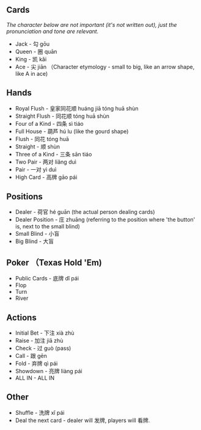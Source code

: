 
## Cards

_The character below are not important (it's not written out), just the pronunciation and tone are relevant._

- Jack - 勾 gōu
- Queen - 圈 quān 
- King - 凯 kǎi
- Ace - 尖 jiān （Character etymology - small to big, like an arrow shape, like A in ace)

## Hands
- Royal Flush - 皇家同花顺 huáng jiā tóng huā shùn
- Straight Flush - 同花顺 tóng huā shùn
- Four of a Kind - 四条 sì tiáo 
- Full House - 葫芦 hú lu (like the gourd shape)
- Flush - 同花 tóng huā
- Straight - 顺 shùn
- Three of a Kind - 三条 sān tiáo
- Two Pair - 两对 liǎng duì
- Pair - 一对 yì duì
- High Card - 高牌 gāo pái

## Positions

- Dealer - 荷官 hé guān (the actual person dealing cards)
- Dealer Position - 庄 zhuāng (referring to the position where 'the button' is, next to the small blind)
- Small Blind - 小盲
- Big Blind - 大盲

## Poker （Texas Hold 'Em)

- Public Cards - 底牌 dǐ pái
- Flop
- Turn
- River

## Actions

- Initial Bet - 下注 xià zhù
- Raise - 加注 jiā zhù
- Check - 过 guò (pass)
- Call - 跟 gēn
- Fold - 弃牌 qì pái
- Showdown - 亮牌 liàng pái
- ALL IN - ALL IN

## Other
- Shuffle - 洗牌 xǐ pái
- Deal the next card - dealer will 发牌, players will 看牌.
